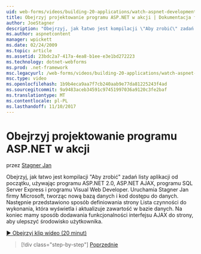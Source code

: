 ```yaml
---
uid: web-forms/videos/building-20-applications/watch-aspnet-development-in-action
title: Obejrzyj projektowanie programu ASP.NET w akcji | Dokumentacja firmy Microsoft
author: JoeStagner
description: "Obejrzyj, jak łatwo jest kompilacji \"Aby zrobić\" zadań listy aplikacji od początku, używając programu ASP.NET 2.0, ASP.NET AJAX, programu SQL Server Express i programu Visual Web Developer. Mikrofon..."
ms.author: aspnetcontent
manager: wpickett
ms.date: 02/24/2009
ms.topic: article
ms.assetid: 23bdc2a7-417a-4ea8-b1ee-e3e1bd272223
ms.technology: dotnet-webforms
ms.prod: .net-framework
msc.legacyurl: /web-forms/videos/building-20-applications/watch-aspnet-development-in-action
msc.type: video
ms.openlocfilehash: 1b9b4eca9aa7f7cb240aab9e77da81225243f4ad
ms.sourcegitcommit: 9a9483aceb34591c97451997036a9120c3fe2baf
ms.translationtype: MT
ms.contentlocale: pl-PL
ms.lasthandoff: 11/10/2017
---
```

<a name="watch-aspnet-development-in-action"></a>Obejrzyj projektowanie programu ASP.NET w akcji
====================
przez [Stagner Jan](https://github.com/JoeStagner)

Obejrzyj, jak łatwo jest kompilacji "Aby zrobić" zadań listy aplikacji od początku, używając programu ASP.NET 2.0, ASP.NET AJAX, programu SQL Server Express i programu Visual Web Developer. Uruchamia Stagner Jan firmy Microsoft, tworząc nową bazą danych i kod dostępu do danych. Następnie przedstawiono sposób definiowania strony Lista czynności do wykonania, która wyświetla i aktualizuje zawartość w bazie danych. Na koniec mamy sposób dodawania funkcjonalności interfejsu AJAX do strony, aby ulepszyć środowisko użytkownika.

[&#9654; Obejrzyj klip wideo (20 minut)](https://channel9.msdn.com/Blogs/ASP-NET-Site-Videos/watch-aspnet-development-in-action)

>[!div class="step-by-step"]
[Poprzednie](lesson-8-working-with-the-gridview-and-formview.md)
